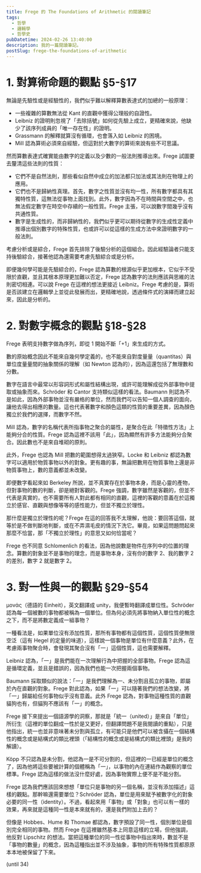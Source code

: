 ```yaml
---
title: Frege 的 The Foundations of Arithmetic 的閱讀筆記
tags:
  - 哲學
  - 邏輯學
  - 哲學史
pubDatetime: 2024-02-26 13:40:00
description: 我的一篇閱讀筆記。
postSlug: frege-the-foundations-of-arithmetic
---
```


# 1. 對算術命題的觀點 §5-§17

無論是先驗性或是經驗性的，我們似乎難以解釋算數表達式的加總的一般原理：

- 一些複雜的算數無法從 Kant 的直觀中獲得公理般的自證性。
- Leibniz 的證明則忽視了「去除括號」如何從先驗上成立，更精確來說，他缺少了該序列成員的「唯一存在性」的證明。
- Grassmann 的解釋就算沒有循環，也會落入如 Leibniz 的困境。
- Mill 認為算術必須來自經驗，但這對於大數字的算術來說有些不可思議。

然而算數表達式確實能由數字的定義以及少數的一般法則推導出來。Frege 試圖要去釐清這些法則的性質：

- 它們不是自然法則，那些看似自然中成立的加法都只加法或其法則在物理上的應用。
- 它們也不是歸納性真理。首先，數字之性質並沒有均一性，所有數字都具有其獨特性質，這無法從事物上面找到。此外，數字因為不在時間與空間之中，也無法假定數字在時空中存續的一般性質。Frege 主張，可以說數字間幾乎沒有共通性質。
- 數字是生成性的，而非歸納性的，我們似乎更可以期待從數字的生成性定義中推導出個別數字的特殊性質，也或許可以從這樣的生成方法中來證明數字的一般法則。

考慮分析或是綜合，Frege 首先排除了後驗分析的這個組合。因此經驗論者只能支持後驗綜合，接著他認為還需要考慮先驗綜合或是分析。

即便幾何學可能是先驗綜合的，Frege 認為算數的根源似乎更加根本，它似乎不受限於直觀，並且其根本原理更加難以否定，Frege 認為數字的法則應該與思維的法則密切相連。可以說 Frege 在這裡的想法更接近 Leibniz。Frege 考慮的是，算術是否該建立在邏輯學上並從此發展而出，更精確地說，透過條件式的演繹而建立起來，因此是分析的。

# 2. 對數字概念的觀點 §18-§28

Frege 表明支持數字做為序列，即從 1 開始不斷「+1」來生成的方式。

數的原始概念因此不能來自幾何學定義的，也不能來自對度量量（quantitas）與單位度量量間的抽象關係的理解（如 Newton 認為的），因為這還包括了無理數和分數。

數字在語言中最常以形容詞形式和屬性結構出現，或許可能理解成從外部事物中提取或抽象而來。Schröder 和 Cantor 支持類似這樣的看法。Baumann 則認為不是如此，因為外部事物並沒有嚴格的單位，然而我們可以告知一個人調查的面向，讓他去得出相應的數量。這也代表著數字和顏色這類的性質的重要差異，因為顏色獨立於我們的選擇，而數字不然。

Mill 認為，數字的名稱代表所指事物之聚合的屬性，是聚合在此「特徵性方法」上能夠分合的性質。Frege 認為這裡不該用「此」，因為顯然有許多方法能夠分合聚合。因此數也不是來自堆砌的原則。

此外，Frege 也認為 Mill 把數的範圍想得太過狹窄。Locke 和 Leibniz 都認為數字可以適用於物質事物以外的對象。更有趣的事，無論把數用在物質事物上還是非物質事物上，數的意義都並未改變。

即便數字看起來如 Berkeley 所說，並不真實存在於事物本身，而是心靈的產物，但對事物的數的判斷，卻是絕對客觀的。Frege 強調，數字雖然是客觀的，但並不代表是真實的，也不需要所有人對此都有相同的直觀，這裡的客觀的意義在於這獨立於感官、直觀與想像等等的感性能力，但並不獨立於理性。

那什麼是獨立於理性的呢？Frege 在這的回答我不太理解，他說：要回答這個，就等於是不做判斷地判斷，或在不弄濕毛皮的情況下洗它。畢竟，如果這問題問起來那麼不恰當，那「不獨立於理性」的意思又如何恰當呢？

Frege 也不同意 Schlomenlich 的看法，因為他說數是物件在序列中的位置的理念。算數的對象並不是事物的理念，而是事物本身，沒有你的數字 2、我的數字 2 的差別，數字 2 就是數字 2。

# 3. 對一性與一的觀點 §29-§54

μονάς（德語的 Einheit），英文翻譯成 unity，我便暫時翻譯成單位性。Schröder 認為每一個被數的事物都被稱為一個單位。但為何必須先將事物納入單位性的概念之下，而不是將數定義成一組事物？

一種看法是，如果單位沒有添加性質，那所有事物都有這個性質，這個性質便無限空泛（這有 Hegel 的定量的味道），這樣說一個事物是單位有什麼意義？此外，在考慮兩事物聚合時，會發現其聚合沒有「一」這個性質，這也需要解釋。

Leibniz 認為，「一」是我們能在一次理解行為中把握的全部事物。Frege 認為這是循環定義，並且是錯誤的，因為我們也能一次把握兩個事物。

Baumann 採取類似的說法：「一」是我們理解為一、未分割且孤立的事物，即屬於內在直觀的對象。Frege 對此認為，如果「一」可以隨著我們的想法改變，將「一」歸屬給任何事物似乎沒有意義。此外 Frege 認為，對事物這種性質的直觀貓狗也有，但貓狗不應該有「一」的概念。

Frege 接下來提出一個語源學的洞察，那就是「統一（united）」是來自「單位」所衍生（這裡的單位翻成一性於是又更好，但翻譯問題不是我閱讀的重點），只是他指出，統一也並非意味著未分割與孤立，有可能只是他們可以被含攝在一個結構性的概念或是結構式的類比裡頭（「結構性的概念或是結構式的類比裡頭」是我的解讀）。

Köpp 不只認為是未分割，他認為一是不可分割的，但這裡的一已經是單位的概念了，因為他將這些要被計算的個體稱為「一」，以事物的內在連結作為觀察的單位標準。Frege 認為這樣的做法沒什麼好處，因為事物實際上便不是不能分割。

Frege 認為我們應該回來想想「單位只是事物的另一個名稱，並沒有添加描述」這樣的觀點。那幹嘛還需要單位？Schröder 認為，單位是用來賦予被數字化的對象必要的同一性（identity）。不過，看起來用「事物」或「對象」也可以有一樣的效果，再來就是這種同一性是本來就有的，還是我們附加上去的？

但像是 Hobbes、Hume 和 Thomae 都認為，數字預設了同一性，個別單位是個別完全相同的事物。然而 Frege 在這裡雖然基本上同意這樣的立場，但他強調，他反對 Lipschitz 的想法。當把這種單位的同一性從事物中指出來時，數並不是「事物的數量」的概念，因為這種指出並不涉及抽象，事物的所有特殊性質都原原本本地被保留了下來。

(until 34)
